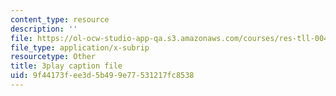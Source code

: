 ```yaml
---
content_type: resource
description: ''
file: https://ol-ocw-studio-app-qa.s3.amazonaws.com/courses/res-tll-004-stem-concept-videos-fall-2013/9f44173fee3d5b499e77531217fc8538_8r_cJIHv3A0.vtt
file_type: application/x-subrip
resourcetype: Other
title: 3play caption file
uid: 9f44173f-ee3d-5b49-9e77-531217fc8538
---
```

